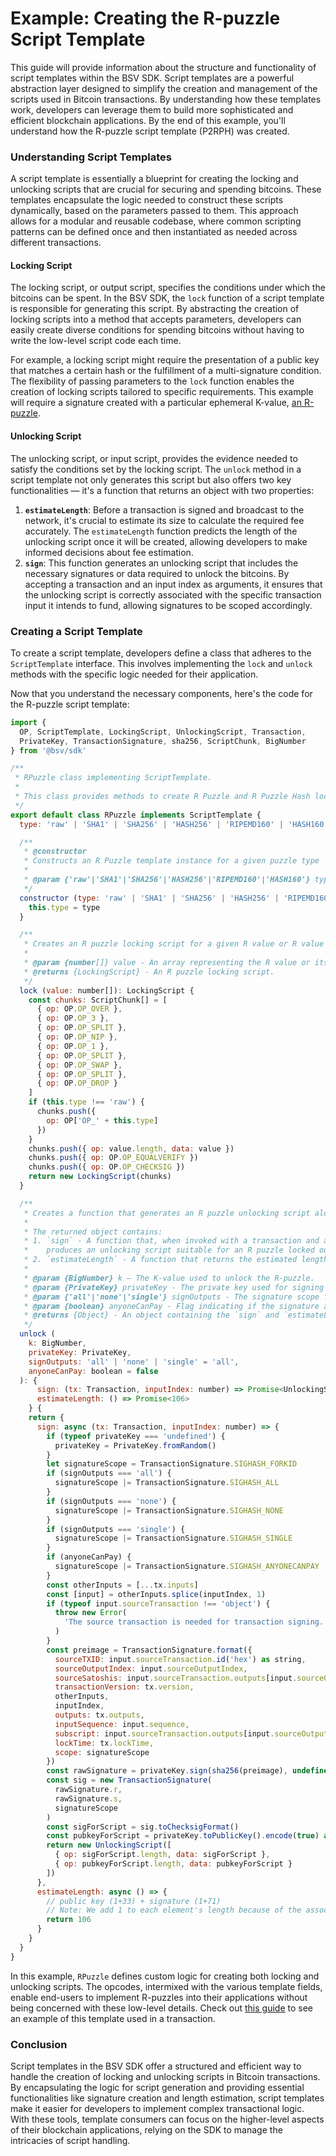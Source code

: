 # Example: Creating the R-puzzle Script Template

This guide will provide information about the structure and functionality of script templates within the BSV SDK. Script templates are a powerful abstraction layer designed to simplify the creation and management of the scripts used in Bitcoin transactions. By understanding how these templates work, developers can leverage them to build more sophisticated and efficient blockchain applications. By the end of this example, you'll understand how the R-puzzle script template (P2RPH) was created.

### Understanding Script Templates

A script template is essentially a blueprint for creating the locking and unlocking scripts that are crucial for securing and spending bitcoins. These templates encapsulate the logic needed to construct these scripts dynamically, based on the parameters passed to them. This approach allows for a modular and reusable codebase, where common scripting patterns can be defined once and then instantiated as needed across different transactions.

#### Locking Script

The locking script, or output script, specifies the conditions under which the bitcoins can be spent. In the BSV SDK, the `lock` function of a script template is responsible for generating this script. By abstracting the creation of locking scripts into a method that accepts parameters, developers can easily create diverse conditions for spending bitcoins without having to write the low-level script code each time.

For example, a locking script might require the presentation of a public key that matches a certain hash or the fulfillment of a multi-signature condition. The flexibility of passing parameters to the `lock` function enables the creation of locking scripts tailored to specific requirements. This example will require a signature created with a particular ephemeral K-value, [an R-puzzle](https://wiki.bitcoinsv.io/index.php/R-Puzzles).

#### Unlocking Script

The unlocking script, or input script, provides the evidence needed to satisfy the conditions set by the locking script. The `unlock` method in a script template not only generates this script but also offers two key functionalities — it's a function that returns an object with two properties:

1. **`estimateLength`**: Before a transaction is signed and broadcast to the network, it's crucial to estimate its size to calculate the required fee accurately. The `estimateLength` function predicts the length of the unlocking script once it will be created, allowing developers to make informed decisions about fee estimation.
2. **`sign`**: This function generates an unlocking script that includes the necessary signatures or data required to unlock the bitcoins. By accepting a transaction and an input index as arguments, it ensures that the unlocking script is correctly associated with the specific transaction input it intends to fund, allowing signatures to be scoped accordingly.

### Creating a Script Template

To create a script template, developers define a class that adheres to the `ScriptTemplate` interface. This involves implementing the `lock` and `unlock` methods with the specific logic needed for their application.

Now that you understand the necessary components, here's the code for the R-puzzle script template:

```javascript
import {
  OP, ScriptTemplate, LockingScript, UnlockingScript, Transaction,
  PrivateKey, TransactionSignature, sha256, ScriptChunk, BigNumber
} from '@bsv/sdk'

/**
 * RPuzzle class implementing ScriptTemplate.
 *
 * This class provides methods to create R Puzzle and R Puzzle Hash locking and unlocking scripts, including the unlocking of UTXOs with the correct K value.
 */
export default class RPuzzle implements ScriptTemplate {
  type: 'raw' | 'SHA1' | 'SHA256' | 'HASH256' | 'RIPEMD160' | 'HASH160' = 'raw'

  /**
   * @constructor
   * Constructs an R Puzzle template instance for a given puzzle type
   *
   * @param {'raw'|'SHA1'|'SHA256'|'HASH256'|'RIPEMD160'|'HASH160'} type Denotes the type of puzzle to create
   */
  constructor (type: 'raw' | 'SHA1' | 'SHA256' | 'HASH256' | 'RIPEMD160' | 'HASH160' = 'raw') {
    this.type = type
  }

  /**
   * Creates an R puzzle locking script for a given R value or R value hash.
   *
   * @param {number[]} value - An array representing the R value or its hash.
   * @returns {LockingScript} - An R puzzle locking script.
   */
  lock (value: number[]): LockingScript {
    const chunks: ScriptChunk[] = [
      { op: OP.OP_OVER },
      { op: OP.OP_3 },
      { op: OP.OP_SPLIT },
      { op: OP.OP_NIP },
      { op: OP.OP_1 },
      { op: OP.OP_SPLIT },
      { op: OP.OP_SWAP },
      { op: OP.OP_SPLIT },
      { op: OP.OP_DROP }
    ]
    if (this.type !== 'raw') {
      chunks.push({
        op: OP['OP_' + this.type]
      })
    }
    chunks.push({ op: value.length, data: value })
    chunks.push({ op: OP.OP_EQUALVERIFY })
    chunks.push({ op: OP.OP_CHECKSIG })
    return new LockingScript(chunks)
  }

  /**
   * Creates a function that generates an R puzzle unlocking script along with its signature and length estimation.
   *
   * The returned object contains:
   * 1. `sign` - A function that, when invoked with a transaction and an input index,
   *    produces an unlocking script suitable for an R puzzle locked output.
   * 2. `estimateLength` - A function that returns the estimated length of the unlocking script in bytes.
   *
   * @param {BigNumber} k — The K-value used to unlock the R-puzzle.
   * @param {PrivateKey} privateKey - The private key used for signing the transaction. If not provided, a random key will be generated.
   * @param {'all'|'none'|'single'} signOutputs - The signature scope for outputs.
   * @param {boolean} anyoneCanPay - Flag indicating if the signature allows for other inputs to be added later.
   * @returns {Object} - An object containing the `sign` and `estimateLength` functions.
   */
  unlock (
    k: BigNumber,
    privateKey: PrivateKey,
    signOutputs: 'all' | 'none' | 'single' = 'all',
    anyoneCanPay: boolean = false
  ): {
      sign: (tx: Transaction, inputIndex: number) => Promise<UnlockingScript>
      estimateLength: () => Promise<106>
    } {
    return {
      sign: async (tx: Transaction, inputIndex: number) => {
        if (typeof privateKey === 'undefined') {
          privateKey = PrivateKey.fromRandom()
        }
        let signatureScope = TransactionSignature.SIGHASH_FORKID
        if (signOutputs === 'all') {
          signatureScope |= TransactionSignature.SIGHASH_ALL
        }
        if (signOutputs === 'none') {
          signatureScope |= TransactionSignature.SIGHASH_NONE
        }
        if (signOutputs === 'single') {
          signatureScope |= TransactionSignature.SIGHASH_SINGLE
        }
        if (anyoneCanPay) {
          signatureScope |= TransactionSignature.SIGHASH_ANYONECANPAY
        }
        const otherInputs = [...tx.inputs]
        const [input] = otherInputs.splice(inputIndex, 1)
        if (typeof input.sourceTransaction !== 'object') {
          throw new Error(
            'The source transaction is needed for transaction signing.'
          )
        }
        const preimage = TransactionSignature.format({
          sourceTXID: input.sourceTransaction.id('hex') as string,
          sourceOutputIndex: input.sourceOutputIndex,
          sourceSatoshis: input.sourceTransaction.outputs[input.sourceOutputIndex].satoshis,
          transactionVersion: tx.version,
          otherInputs,
          inputIndex,
          outputs: tx.outputs,
          inputSequence: input.sequence,
          subscript: input.sourceTransaction.outputs[input.sourceOutputIndex].lockingScript,
          lockTime: tx.lockTime,
          scope: signatureScope
        })
        const rawSignature = privateKey.sign(sha256(preimage), undefined, true, k)
        const sig = new TransactionSignature(
          rawSignature.r,
          rawSignature.s,
          signatureScope
        )
        const sigForScript = sig.toChecksigFormat()
        const pubkeyForScript = privateKey.toPublicKey().encode(true) as number[]
        return new UnlockingScript([
          { op: sigForScript.length, data: sigForScript },
          { op: pubkeyForScript.length, data: pubkeyForScript }
        ])
      },
      estimateLength: async () => {
        // public key (1+33) + signature (1+71)
        // Note: We add 1 to each element's length because of the associated OP_PUSH
        return 106
      }
    }
  }
}
```

In this example, `RPuzzle` defines custom logic for creating both locking and unlocking scripts. The opcodes, intermixed with the various template fields, enable end-users to implement R-puzzles into their applications without being concerned with these low-level details. Check out [this guide](EXAMPLE\_COMPLEX\_TX.md) to see an example of this template used in a transaction.

### Conclusion

Script templates in the BSV SDK offer a structured and efficient way to handle the creation of locking and unlocking scripts in Bitcoin transactions. By encapsulating the logic for script generation and providing essential functionalities like signature creation and length estimation, script templates make it easier for developers to implement complex transactional logic. With these tools, template consumers can focus on the higher-level aspects of their blockchain applications, relying on the SDK to manage the intricacies of script handling.
